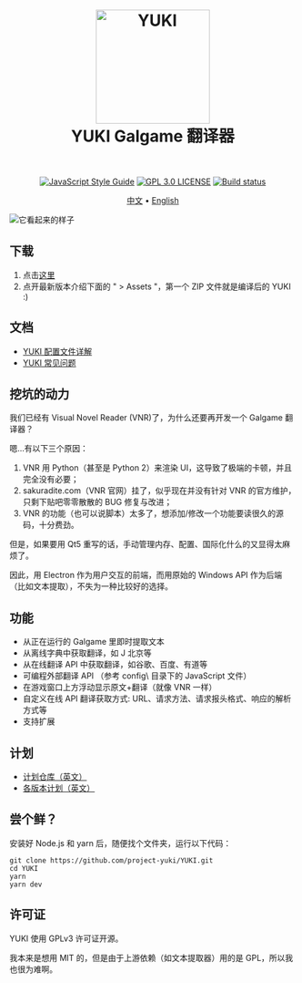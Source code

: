 ﻿<h1 align="center">
  <a href="https://github.com/project-yuki/YUKI"><img src="https://raw.githubusercontent.com/project-yuki/YUKI/master/build/icons/icon.png" alt="YUKI" width="200" /></a>
  <br>
  YUKI Galgame 翻译器
  <br>
  <br>
</h1>

<p align="center">
  <a href="https://standardjs.com"><img src="https://img.shields.io/badge/code_style-standard-brightgreen.svg" alt="JavaScript Style Guide"></a>
  <a href="/LICENSE"><img src="https://img.shields.io/badge/license-GPL%203.0-blue.svg" alt="GPL 3.0 LICENSE"></a>
  <a href="https://ci.appveyor.com/project/tinyAdapter/yuki"><img src="https://ci.appveyor.com/api/projects/status/g54ttjac4w36v5hx?svg=true" alt="Build status"></a>
</p>

<p align="center">
  <a href="/README.md">中文</a> •
  <a href="/docs/README_EN.md">English</a>
</p>

![它看起来的样子](https://raw.githubusercontent.com/project-yuki/YUKI/master/.github/imgs/how_it_looks.jpg)

## 下载

1. 点击[这里](https://github.com/project-yuki/YUKI/releases)
2. 点开最新版本介绍下面的 " > Assets "，第一个 ZIP 文件就是编译后的 YUKI :)

## 文档

- [YUKI 配置文件详解](/docs/ConfigFiles_CN.md)
- [YUKI 常见问题](/docs/FAQ_CN.md)

## 挖坑的动力

我们已经有 Visual Novel Reader (VNR)了，为什么还要再开发一个 Galgame 翻译器？

嗯...有以下三个原因：

1. VNR 用 Python（甚至是 Python 2）来渲染 UI，这导致了极端的卡顿，并且完全没有必要；
2. sakuradite.com（VNR 官网）挂了，似乎现在并没有针对 VNR 的官方维护，只剩下贴吧零零散散的 BUG 修复与改进；
3. VNR 的功能（也可以说脚本）太多了，想添加/修改一个功能要读很久的源码，十分费劲。

但是，如果要用 Qt5 重写的话，手动管理内存、配置、国际化什么的又显得太麻烦了。

因此，用 Electron 作为用户交互的前端，而用原始的 Windows API 作为后端（比如文本提取），不失为一种比较好的选择。

## 功能

- 从正在运行的 Galgame 里即时提取文本
- 从离线字典中获取翻译，如 J 北京等
- 从在线翻译 API 中获取翻译，如谷歌、百度、有道等
- 可编程外部翻译 API （参考 config\ 目录下的 JavaScript 文件）
- 在游戏窗口上方浮动显示原文+翻译（就像 VNR 一样）
- 自定义在线 API 翻译获取方式: URL、请求方法、请求报头格式、响应的解析方式等
- 支持扩展

## 计划

- [计划仓库（英文）](https://github.com/project-yuki/planning/issues)
- [各版本计划（英文）](https://github.com/project-yuki/YUKI/projects)

## 尝个鲜？

安装好 Node.js 和 yarn 后，随便找个文件夹，运行以下代码：

    git clone https://github.com/project-yuki/YUKI.git
    cd YUKI
    yarn
    yarn dev

## 许可证

YUKI 使用 GPLv3 许可证开源。

我本来是想用 MIT 的，但是由于上游依赖（如文本提取器）用的是 GPL，所以我也很为难啊。
